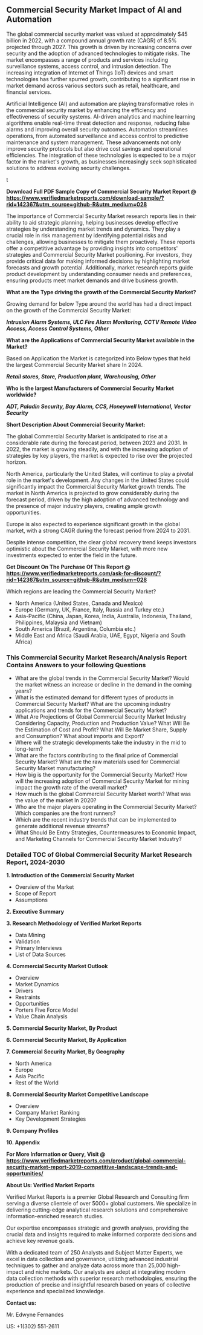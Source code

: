 <h2>Commercial Security Market Impact of AI and Automation</h2><p>The global commercial security market was valued at approximately $45 billion in 2022, with a compound annual growth rate (CAGR) of 8.5% projected through 2027. This growth is driven by increasing concerns over security and the adoption of advanced technologies to mitigate risks. The market encompasses a range of products and services including surveillance systems, access control, and intrusion detection. The increasing integration of Internet of Things (IoT) devices and smart technologies has further spurred growth, contributing to a significant rise in market demand across various sectors such as retail, healthcare, and financial services.</p><p>Artificial Intelligence (AI) and automation are playing transformative roles in the commercial security market by enhancing the efficiency and effectiveness of security systems. AI-driven analytics and machine learning algorithms enable real-time threat detection and response, reducing false alarms and improving overall security outcomes. Automation streamlines operations, from automated surveillance and access control to predictive maintenance and system management. These advancements not only improve security protocols but also drive cost savings and operational efficiencies. The integration of these technologies is expected to be a major factor in the market's growth, as businesses increasingly seek sophisticated solutions to address evolving security challenges.</p>t</p><p id="" class=""><strong>Download Full PDF Sample Copy of Commercial Security Market Report @ <a href="https://www.verifiedmarketreports.com/download-sample/?rid=142367&utm_source=github-R&utm_medium=028" target="_blank">https://www.verifiedmarketreports.com/download-sample/?rid=142367&utm_source=github-R&utm_medium=028</a></strong></p><p>The importance of&nbsp;Commercial Security Market research reports lies in their ability to aid strategic planning, helping businesses develop effective strategies by understanding market trends and dynamics. They play a crucial role in risk management by identifying potential risks and challenges, allowing businesses to mitigate them proactively. These reports offer a competitive advantage by providing insights into competitors' strategies and Commercial Security Market positioning. For investors, they provide critical data for making informed decisions by highlighting market forecasts and growth potential. Additionally, market research reports guide product development by understanding consumer needs and preferences, ensuring products meet market demands and drive business growth.</p><p><strong>What are the&nbsp;Type driving the growth of the Commercial Security Market?</strong></p><p id="" class="">Growing demand for below Type around the world has had a direct impact on the growth of the Commercial Security Market:</p><em><strong>Intrusion Alarm Systems, ULC Fire Alarm Monitoring, CCTV Remote Video Access, Access Control Systems, Other</strong></em></p><strong>What are the&nbsp;Applications&nbsp;of Commercial Security Market available in the Market?</strong></p><p id="" class="">Based on Application the Market is categorized into Below types that held the largest Commercial Security Market share In 2024.</p><em><strong>Retail stores, Store, Production plant, Warehousing, Other</strong></em></p><strong>Who is the largest Manufacturers of Commercial Security Market worldwide?</strong></p><p><em><strong>ADT, Paladin Security, Bay Alarm, CCS, Honeywell International, Vector Security</strong></em></p><p id="" class=""><strong>Short Description About Commercial Security Market:</strong></p><p>The global Commercial Security Market is anticipated to rise at a considerable rate during the forecast period, between 2023 and 2031. In 2022, the market is growing steadily, and with the increasing adoption of strategies by key players, the market is expected to rise over the projected horizon.</p><p>North America, particularly the United States, will continue to play a pivotal role in the market's development. Any changes in the United States could significantly impact the Commercial Security Market growth trends. The market in North America is projected to grow considerably during the forecast period, driven by the high adoption of advanced technology and the presence of major industry players, creating ample growth opportunities.</p><p>Europe is also expected to experience significant growth in the global market, with a strong CAGR during the forecast period from 2024 to 2031.</p><p>Despite intense competition, the clear global recovery trend keeps investors optimistic about the Commercial Security Market, with more new investments expected to enter the field in the future.</p><p id="" class=""><strong>Get Discount On The Purchase Of This Report @ <a href="https://www.verifiedmarketreports.com/ask-for-discount/?rid=142367&utm_source=github-R&utm_medium=028" target="_blank">https://www.verifiedmarketreports.com/ask-for-discount/?rid=142367&utm_source=github-R&utm_medium=028</a></strong></p>Which regions are leading the Commercial Security Market?</p><ul><li>North America (United States, Canada and Mexico)</li><li>Europe (Germany, UK, France, Italy, Russia and Turkey etc.)</li><li>Asia-Pacific (China, Japan, Korea, India, Australia, Indonesia, Thailand, Philippines, Malaysia and Vietnam)</li><li>South America (Brazil, Argentina, Columbia etc.)</li><li>Middle East and Africa (Saudi Arabia, UAE, Egypt, Nigeria and South Africa)</li></ul><h3 id="" class="">This Commercial Security Market Research/Analysis Report Contains Answers to your following Questions</h3><ul><li>What are the global trends in the Commercial Security Market? Would the market witness an increase or decline in the demand in the coming years?</li><li>What is the estimated demand for different types of products in Commercial Security Market? What are the upcoming industry applications and trends for the Commercial Security Market?</li><li>What Are Projections of Global Commercial Security Market Industry Considering Capacity, Production and Production Value? What Will Be the Estimation of Cost and Profit? What Will Be Market Share, Supply and Consumption? What about imports and Export?</li><li>Where will the strategic developments take the industry in the mid to long-term?</li><li>What are the factors contributing to the final price of Commercial Security Market? What are the raw materials used for Commercial Security Market manufacturing?</li><li>How big is the opportunity for the Commercial Security Market? How will the increasing adoption of Commercial Security Market for mining impact the growth rate of the overall market?</li><li>How much is the global Commercial Security Market worth? What was the value of the market In 2020?</li><li>Who are the major players operating in the Commercial Security Market? Which companies are the front runners?</li><li>Which are the recent industry trends that can be implemented to generate additional revenue streams?</li><li>What Should Be Entry Strategies, Countermeasures to Economic Impact, and Marketing Channels for Commercial Security Market Industry?</li></ul><h3 id="" class="">Detailed TOC of Global Commercial Security Market Research Report, 2024-2030</h3><p id="" class=""><strong>1. Introduction of the Commercial Security Market</strong></p><ul><li>Overview of the Market</li><li>Scope of Report</li><li>Assumptions</li></ul><p id="" class=""><strong>2. Executive Summary</strong></p><p id="" class=""><strong>3. Research Methodology of Verified Market Reports</strong></p><ul><li>Data Mining</li><li>Validation</li><li>Primary Interviews</li><li>List of Data Sources</li></ul><p id="" class=""><strong>4. Commercial Security Market Outlook</strong></p><ul><li>Overview</li><li>Market Dynamics</li><li>Drivers</li><li>Restraints</li><li>Opportunities</li><li>Porters Five Force Model</li><li>Value Chain Analysis</li></ul><p id="" class=""><strong>5. Commercial Security Market, By Product</strong></p><p id="" class=""><strong>6. Commercial Security Market, By Application</strong></p><p id="" class=""><strong>7. Commercial Security Market, By Geography</strong></p><ul><li>North America</li><li>Europe</li><li>Asia Pacific</li><li>Rest of the World</li></ul><p id="" class=""><strong>8. Commercial Security Market Competitive Landscape</strong></p><ul><li>Overview</li><li>Company Market Ranking</li><li>Key Development Strategies</li></ul><p id="" class=""><strong>9. Company Profiles</strong></p><p id="" class=""><strong>10. Appendix</strong></p><p id="" class=""><strong>For More Information or Query, Visit @ <a href="https://www.verifiedmarketreports.com/product/global-commercial-security-market-report-2019-competitive-landscape-trends-and-opportunities/" target="_blank">https://www.verifiedmarketreports.com/product/global-commercial-security-market-report-2019-competitive-landscape-trends-and-opportunities/</a></strong></p><p id="" class=""><strong>About Us: Verified Market Reports</strong></p><p id="" class="">Verified Market Reports is a premier Global Research and Consulting firm serving a diverse clientele of over 5000+ global customers. We specialize in delivering cutting-edge analytical research solutions and comprehensive information-enriched research studies.</p><p id="" class="">Our expertise encompasses strategic and growth analyses, providing the crucial data and insights required to make informed corporate decisions and achieve key revenue goals.</p><p id="" class="">With a dedicated team of 250 Analysts and Subject Matter Experts, we excel in data collection and governance, utilizing advanced industrial techniques to gather and analyze data across more than 25,000 high-impact and niche markets. Our analysts are adept at integrating modern data collection methods with superior research methodologies, ensuring the production of precise and insightful research based on years of collective experience and specialized knowledge.</p><p id="" class=""><strong>Contact us:</strong></p><p id="" class="">Mr. Edwyne Fernandes</p><p id="" class="">US: +1(302) 551-2611</p>